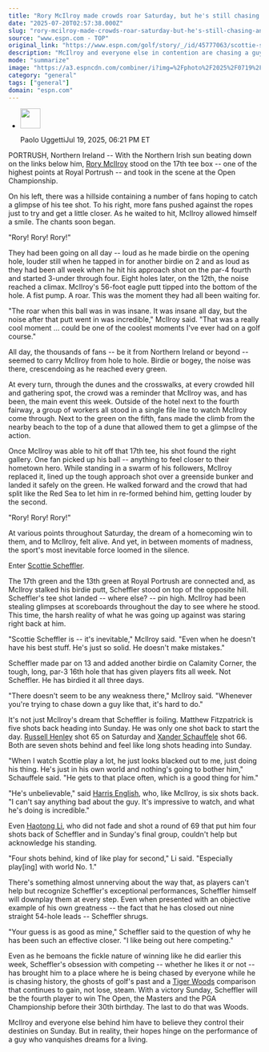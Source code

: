 ```yaml
---
title: "Rory McIlroy made crowds roar Saturday, but he's still chasing an inevitable Scottie Scheffler"
date: "2025-07-20T02:57:38.000Z"
slug: "rory-mcilroy-made-crowds-roar-saturday-but-he's-still-chasing-an-inevitable-scottie-scheffler"
source: "www.espn.com - TOP"
original_link: "https://www.espn.com/golf/story/_/id/45777063/scottie-scheffler-inevitable-rory-mcilroy-open-championship-royal-portrush"
description: "McIlroy and everyone else in contention are chasing a guy who's almost impossible to catch."
mode: "summarize"
image: "https://a3.espncdn.com/combiner/i?img=%2Fphoto%2F2025%2F0719%2Fr1521062_1296x729_16%2D9.jpg"
category: "general"
tags: ["general"]
domain: "espn.com"
---
```

<div id="readability-page-1" class="page"><div><div><ul><li><p><img src="https://a.espncdn.com/combiner/i?img=/i/columnists/full/uggetti_paolo.png&amp;h=80&amp;w=80&amp;scale=crop" alt="" width="40" height="40"></p><p>Paolo Uggetti<span>Jul 19, 2025, 06:21 PM ET</span></p></li></ul></div><p>PORTRUSH, Northern Ireland -- With the Northern Irish sun beating down on the links below him, <a data-player-guid="65575c5e-0ef2-9f58-6495-42da8638a332" href="https://www.espn.com/golf/player/_/id/3470/rory-mcilroy">Rory McIlroy</a> stood on the 17th tee box -- one of the highest points at Royal Portrush -- and took in the scene at the Open Championship.</p><p>On his left, there was a hillside containing a number of fans hoping to catch a glimpse of his tee shot. To his right, more fans pushed against the ropes just to try and get a little closer. As he waited to hit, McIlroy allowed himself a smile. The chants soon began.</p><p>"Rory! Rory! Rory!"</p><p>They had been going on all day -- loud as he made birdie on the opening hole, louder still when he tapped in for another birdie on 2 and as loud as they had been all week when he hit his approach shot on the par-4 fourth and started 3-under through four. Eight holes later, on the 12th, the noise reached a climax. McIlroy's 56-foot eagle putt tipped into the bottom of the hole. A fist pump. A roar. This was the moment they had all been waiting for.</p><p>"The roar when this ball was in was insane. It was insane all day, but the noise after that putt went in was incredible," McIlroy said. "That was a really cool moment ... could be one of the coolest moments I've ever had on a golf course."</p><p>All day, the thousands of fans -- be it from Northern Ireland or beyond -- seemed to carry McIlroy from hole to hole. Birdie or bogey, the noise was there, crescendoing as he reached every green.</p><p>At every turn, through the dunes and the crosswalks, at every crowded hill and gathering spot, the crowd was a reminder that McIlroy was, and has been, the main event this week. Outside of the hotel next to the fourth fairway, a group of workers all stood in a single file line to watch McIlroy come through. Next to the green on the fifth, fans made the climb from the nearby beach to the top of a dune that allowed them to get a glimpse of the action.</p><p>Once McIlroy was able to hit off that 17th tee, his shot found the right gallery. One fan picked up his ball -- anything to feel closer to their hometown hero. While standing in a swarm of his followers, McIlroy replaced it, lined up the tough approach shot over a greenside bunker and landed it safely on the green. He walked forward and the crowd that had split like the Red Sea to let him in re-formed behind him, getting louder by the second.</p><p>"Rory! Rory! Rory!"</p><p>At various points throughout Saturday, the dream of a homecoming win to them, and to McIlroy, felt alive. And yet, in between moments of madness, the sport's most inevitable force loomed in the silence.</p><p>Enter <a data-player-guid="38cbeebe-aac8-fb36-dce0-cf45436086e4" href="https://www.espn.com/golf/player/_/id/9478/scottie-scheffler">Scottie Scheffler</a>.</p><p>The 17th green and the 13th green at Royal Portrush are connected and, as McIlroy stalked his birdie putt, Scheffler stood on top of the opposite hill. Scheffler's tee shot landed -- where else? -- pin high. McIlroy had been stealing glimpses at scoreboards throughout the day to see where he stood. This time, the harsh reality of what he was going up against was staring right back at him.</p><p>"Scottie Scheffler is -- it's inevitable," McIlroy said. "Even when he doesn't have his best stuff. He's just so solid. He doesn't make mistakes."</p><p>Scheffler made par on 13 and added another birdie on Calamity Corner, the tough, long, par-3 16th hole that has given players fits all week. Not Scheffler. He has birdied it all three days.</p><p>"There doesn't seem to be any weakness there," McIlroy said. "Whenever you're trying to chase down a guy like that, it's hard to do."</p><p>It's not just McIlroy's dream that Scheffler is foiling. Matthew Fitzpatrick is five shots back heading into Sunday. He was only one shot back to start the day. <a data-player-guid="4c308ece-76d6-b5d7-697c-7d1d3535f1d0" href="https://www.espn.com/golf/player/_/id/5409/russell-henley">Russell Henley</a> shot 65 on Saturday and <a data-player-guid="e23e62a8-8995-6b06-42f2-018c8a27e916" href="https://www.espn.com/golf/player/_/id/10140/xander-schauffele">Xander Schauffele</a> shot 66. Both are seven shots behind and feel like long shots heading into Sunday.</p><p>"When I watch Scottie play a lot, he just looks blacked out to me, just doing his thing. He's just in his own world and nothing's going to bother him," Schauffele said. "He gets to that place often, which is a good thing for him."</p><p>"He's unbelievable," said <a data-player-guid="91d6bef0-8a59-459a-04ed-11121ff3d5e7" href="https://www.espn.com/golf/player/_/id/5408/harris-english">Harris English</a>, who, like McIlroy, is six shots back. "I can't say anything bad about the guy. It's impressive to watch, and what he's doing is incredible."</p><p>Even <a data-player-guid="f407b075-96bc-e0d7-7e69-6eef7abf0c48" href="https://www.espn.com/golf/player/_/id/9221/haotong-li">Haotong Li</a>, who did not fade and shot a round of 69 that put him four shots back of Scheffler and in Sunday's final group, couldn't help but acknowledge his standing.</p><p>"Four shots behind, kind of like play for second," Li said. "Especially play[ing] with world No. 1."</p><p>There's something almost unnerving about the way that, as players can't help but recognize Scheffler's exceptional performances, Scheffler himself will downplay them at every step. Even when presented with an objective example of his own greatness -- the fact that he has closed out nine straight 54-hole leads -- Scheffler shrugs.</p><p>"Your guess is as good as mine," Scheffler said to the question of why he has been such an effective closer. "I like being out here competing."</p><p>Even as he bemoans the fickle nature of winning like he did earlier this week, Scheffler's obsession with competing -- whether he likes it or not -- has brought him to a place where he is being chased by everyone while he is chasing history, the ghosts of golf's past and a <a data-player-guid="b967ea91-ed2c-fad0-cf10-ba1dda3f869e" href="https://www.espn.com/golf/player/_/id/462/tiger-woods">Tiger Woods</a> comparison that continues to gain, not lose, steam. With a victory Sunday, Scheffler will be the fourth player to win The Open, the Masters and the PGA Championship before their 30th birthday. The last to do that was Woods.</p><p>McIlroy and everyone else behind him have to believe they control their destinies on Sunday. But in reality, their hopes hinge on the performance of a guy who vanquishes dreams for a living.</p>
</div></div>